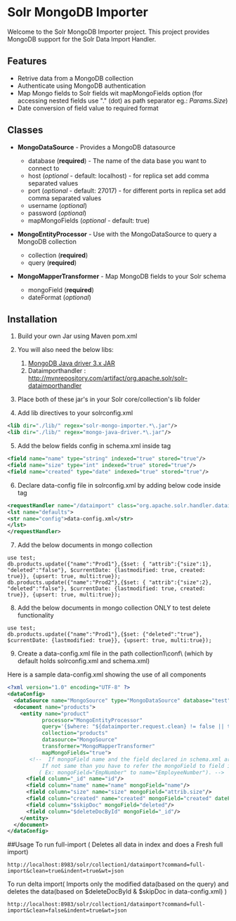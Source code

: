 # Solr MongoDB Importer
Welcome to the Solr MongoDB Importer project. This project provides MongoDB support for the Solr Data Import Handler.

## Features
* Retrive data from a MongoDB collection
* Authenticate using MongoDB authentication
* Map Mongo fields to Solr fields wit mapMongoFields option (for accessing nested fields use "." (dot) as path separator eg.: *Params.Size*)
* Date conversion of field value to required format

## Classes

* **MongoDataSource** - Provides a MongoDB datasource
    * database (**required**) - The name of the data base you want to connect to
    * host (*optional* - default: localhost) - for replica set add comma separated values
    * port (*optional* - default: 27017) - for different ports in replica set add comma separated values
    * username (*optional*)
    * password (*optional*)
    * mapMongoFields (*optional* - default: true)


* **MongoEntityProcessor** - Use with the MongoDataSource to query a MongoDB collection
    * collection (**required**)
    * query (**required**)


* **MongoMapperTransformer** - Map MongoDB fields to your Solr schema
    * mongoField (**required**)
    * dateFormat (*optional*)

## Installation
1. Build your own Jar using Maven pom.xml

2. You will also need the below libs:

    1. [MongoDB Java driver 3.x JAR](http://mvnrepository.com/artifact/org.mongodb/mongo-java-driver)
    2. Dataimporthandler : http://mvnrepository.com/artifact/org.apache.solr/solr-dataimporthandler

3. Place both of these jar's in your Solr core/collection's lib folder

4. Add lib directives to your solrconfig.xml

```xml
<lib dir="./lib/" regex="solr-mongo-importer.*\.jar"/>
<lib dir="./lib/" regex="mongo-java-driver.*\.jar"/>
```

5. Add the below fields config in schema.xml inside <fields></fields> tag

```xml
<field name="name" type="string" indexed="true" stored="true"/>
<field name="size" type="int" indexed="true" stored="true"/>
<field name="created" type="date" indexed="true" stored="true"/>
```

6. Declare data-config file in solrconfig.xml by adding below code inside <config> </config> tag

```xml
<requestHandler name="/dataimport" class="org.apache.solr.handler.dataimport.DataImportHandler">
<lst name="defaults">
<str name="config">data-config.xml</str>
</lst>
</requestHandler>
```

7. Add the below documents in mongo collection

```
use test;
db.products.update({"name":"Prod1"},{$set: { "attrib":{"size":1}, "deleted":"false"}, $currentDate: {lastmodified: true, created: true}}, {upsert: true, multi:true});
db.products.update({"name":"Prod2"},{$set: { "attrib":{"size":2}, "deleted":"false"}, $currentDate: {lastmodified: true, created: true}}, {upsert: true, multi:true});
```

8. Add the below documents in mongo collection ONLY to test delete functionality

```
use test;
db.products.update({"name":"Prod1"},{$set: {"deleted":"true"}, $currentDate: {lastmodified: true}}, {upsert: true, multi:true});
```

9. Create a data-config.xml file in the path collection1\conf\ (which by default holds solrconfig.xml and schema.xml)

Here is a sample data-config.xml showing the use of all components
```xml
<?xml version="1.0" encoding="UTF-8" ?>
<dataConfig>
  <dataSource name="MongoSource" type="MongoDataSource" database="test"/>
  <document name="products">
    <entity name="product"
           processor="MongoEntityProcessor"
           query='{$where: "${dataimporter.request.clean} != false || this.lastmodified > ISODate(\"${dataimporter.last_index_time}\")"}'
           collection="products"
           datasource="MongoSource"
           transformer="MongoMapperTransformer"
           mapMongoFields="true">
       <!--  If mongoField name and the field declared in schema.xml are same than no need to declare below.
           If not same than you have to refer the mongoField to field in schema.xml
          ( Ex: mongoField="EmpNumber" to name="EmployeeNumber"). -->
      <field column="_id" name="id"/>
      <field column="name" name="name" mongoField="name"/>
      <field column="size" name="size" mongoField="attrib.size"/>
      <field column="created" name="created" mongoField="created" dateFormat="yyyy-MM-dd HH:mm:ss"/>
      <field column="$skipDoc" mongoField="deleted"/>
      <field column="$deleteDocById" mongoField="_id"/>
    </entity>
  </document>
</dataConfig>
```

##Usage
To run full-import ( Deletes all data in index and does a Fresh full import)
```
http://localhost:8983/solr/collection1/dataimport?command=full-import&clean=true&indent=true&wt=json
```

To run delta import( Imports only the modified data(based on the query) and deletes the data(based on $deleteDocById & $skipDoc in data-config.xml) )
```
http://localhost:8983/solr/collection1/dataimport?command=full-import&clean=false&indent=true&wt=json
```